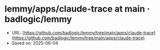 # lemmy/apps/claude-trace at main · badlogic/lemmy

- URL: [https://github.com/badlogic/lemmy/tree/main/apps/claude-trace](https://github.com/badlogic/lemmy/tree/main/apps/claude-trace)
- Saved on: 2025-06-04
